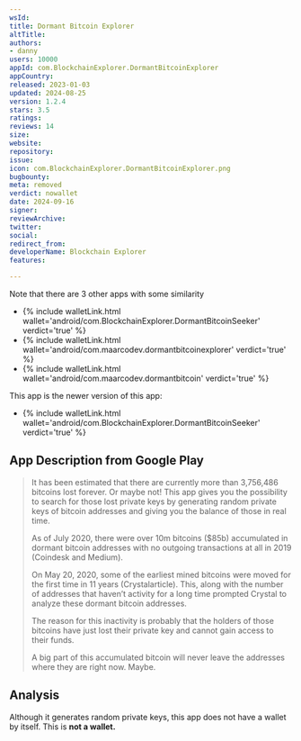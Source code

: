```yaml
---
wsId: 
title: Dormant Bitcoin Explorer
altTitle: 
authors:
- danny
users: 10000
appId: com.BlockchainExplorer.DormantBitcoinExplorer
appCountry: 
released: 2023-01-03
updated: 2024-08-25
version: 1.2.4
stars: 3.5
ratings: 
reviews: 14
size: 
website: 
repository: 
issue: 
icon: com.BlockchainExplorer.DormantBitcoinExplorer.png
bugbounty: 
meta: removed
verdict: nowallet
date: 2024-09-16
signer: 
reviewArchive: 
twitter: 
social: 
redirect_from: 
developerName: Blockchain Explorer
features: 

---
```


Note that there are 3 other apps with some similarity

- {% include walletLink.html wallet='android/com.BlockchainExplorer.DormantBitcoinSeeker' verdict='true' %}
- {% include walletLink.html wallet='android/com.maarcodev.dormantbitcoinexplorer' verdict='true' %}
- {% include walletLink.html wallet='android/com.maarcodev.dormantbitcoin' verdict='true' %}

This app is the newer version of this app: 

- {% include walletLink.html wallet='android/com.BlockchainExplorer.DormantBitcoinSeeker' verdict='true' %}

## App Description from Google Play 

> It has been estimated that there are currently more than 3,756,486 bitcoins lost forever. Or maybe not! This app gives you the possibility to search for those lost private keys by generating random private keys of bitcoin addresses and giving you the balance of those in real time.
>
> As of July 2020, there were over 10m bitcoins ($85b) accumulated in dormant bitcoin addresses with no outgoing transactions at all in 2019 (Coindesk and Medium).
>
> On May 20, 2020, some of the earliest mined bitcoins were moved for the first time in 11 years (Crystalarticle). This, along with the number of addresses that haven’t activity for a long time prompted Crystal to analyze these dormant bitcoin addresses.
>
> The reason for this inactivity is probably that the holders of those bitcoins have just lost their private key and cannot gain access to their funds.
>
> A big part of this accumulated bitcoin will never leave the addresses where they are right now. Maybe.

## Analysis 

Although it generates random private keys, this app does not have a wallet by itself. This is **not a wallet.**